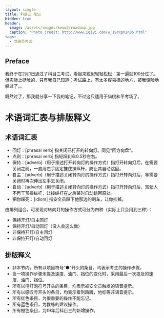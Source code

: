 ```yaml
---
layout: single
title: 科目三 笔记
hidden: true
header:
  image: /assets/images/kemu3/roadmap.jpg
  caption: "Photo credit: http://www.iqiyi.com/w_19rxpn2n85.html"
tags:
  - 驾驶员考试
---
```


## Preface

我终于在2月1日通过了科目三考试，看起来貌似轻轻松松：第一遍就100分过了。但实际上挺险的，只有我自己知道：考试路上，有太多容易挂的地方，被我惊险地躲过了。。

既然过了，那我就分享一下我的笔记，不过这只适用于仙桃和平考场了。

# 术语词汇表与排版释义

## 术语词汇表

- 回灯：[phrasal verb] 指关闭已打开的转向灯。同见“回方向盘”。
- 点刹：[phrasal verb] 指轻踩刹车0.5秒左右。
- 保持：[adverb]（用于描述打开转向灯的操作方式）指打开转向灯后，在需要关闭之前，一直用左手固定推住操纵杆，防止其自动跳回。
- 自主：[adverb]（用于描述关闭转向灯的操作方式）指打开转向灯后，等需要关闭时再次伸出左手去关闭。
- 自动：[adverb]（用于描述关闭转向灯的操作方式）指打开转向灯后，驾驶人不再干预操纵杆，让操纵杆在之后某时自动跳回原处。
- 把你踩死：[idiom] 指安全员踩下他那边的刹车，让你挂掉。

由排列组合，可发现对转向灯的操作方式可分为四种（实际上只会用到三种）：

- 保持开灯/自主回灯
- 保持开灯/自动回灯（没人会这么做）
- 非保持开灯/自主回灯
- 非保持开灯/自动回灯

## 排版释义

- 非本节内，所有以项目符号“●”开头的条目，均表示考生的操作步骤。
- 当一项操作步骤未提及速度、油门、挡位的变化时，采用最后一次提及的速度、油门、挡位。
- 所有以电灯泡符号开头的条目，均表示被安全员触发的语音提示。
- 所有以感叹号开头的条目，均表示看到路牌，地标等非语音提示。
- 所有红色条目，为很重要的操作不能忘记。
- 所有蓝色条目，为教练的建议操作。
- 所有橙色条目，为19年后科目三的新增操作。